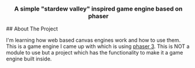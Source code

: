 <div align="center">
  <h3 align="center">A simple "stardew valley" inspired game engine based on phaser</h3>
</div>
## About The Project

I'm learning how web based canvas engines work and how to use them. This is a game engine I came up with which is using [phaser 3](https://github.com/photonstorm/phaser).
This is NOT a module to use but a project which has the functionality to make it a game engine built inside.
